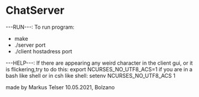 # ChatServer

---RUN---:
To run program:
- make
- ./server port
- ./client hostadress port 

---HELP---:
If there are appearing any weird character in the client gui, or it is flickering,try to do this:
export NCURSES_NO_UTF8_ACS=1
if you are in a bash like shell or in csh like shell:
setenv NCURSES_NO_UTF8_ACS 1

made by Markus Telser
10.05.2021, Bolzano
